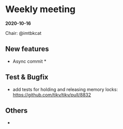 # Weekly meeting

**2020-10-16**

Chair: @imtbkcat 

## New features

* Async commit
  *  

## Test & Bugfix
  * add tests for holding and releasing memory locks: https://github.com/tikv/tikv/pull/8832
  
## Others
  *

